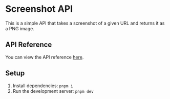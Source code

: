 # Screenshot API

This is a simple API that takes a screenshot of a given URL and returns it as a PNG image.

## API Reference

You can view the API reference [here](http://localhost:3000/reference).

## Setup

1. Install dependencies: `pnpm i`
2. Run the development server: `pnpm dev`
